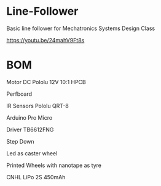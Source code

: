# Line-Follower
Basic line follower for Mechatronics Systems Design Class

https://youtu.be/24mahV9Ft8s

# BOM
Motor DC Pololu 12V 10:1 HPCB

Perfboard

IR Sensors Pololu QRT-8

Arduino Pro Micro

Driver TB6612FNG

Step Down

Led as caster wheel

Printed Wheels with nanotape as tyre

CNHL LiPo 2S 450mAh

